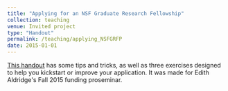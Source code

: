 ```yaml
---
title: "Applying for an NSF Graduate Research Fellowship"
collection: teaching
venue: Invited project
type: "Handout"
permalink: /teaching/applying_NSFGRFP
date: 2015-01-01
---
```


[This handout](https://www.dropbox.com/s/6yhg50hgw3fjfuw/howToGetAnNSFGFRP.pdf?dl=0) has some tips and tricks, as well as three exercises designed to help you kickstart or improve your application. It was made for Edith Aldridge's Fall 2015 funding proseminar. 
